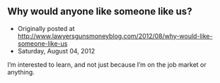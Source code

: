 ## Why would anyone like someone like us?

 * Originally posted at http://www.lawyersgunsmoneyblog.com/2012/08/why-would-like-someone-like-us
 * Saturday, August 04, 2012

I’m interested to learn, and not just because I’m on the job market or anything.